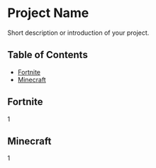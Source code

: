 # Project Name

Short description or introduction of your project.

## Table of Contents
- [Fortnite](#fortnite)
- [Minecraft](#minecraft)

## Fortnite

1

## Minecraft

1
